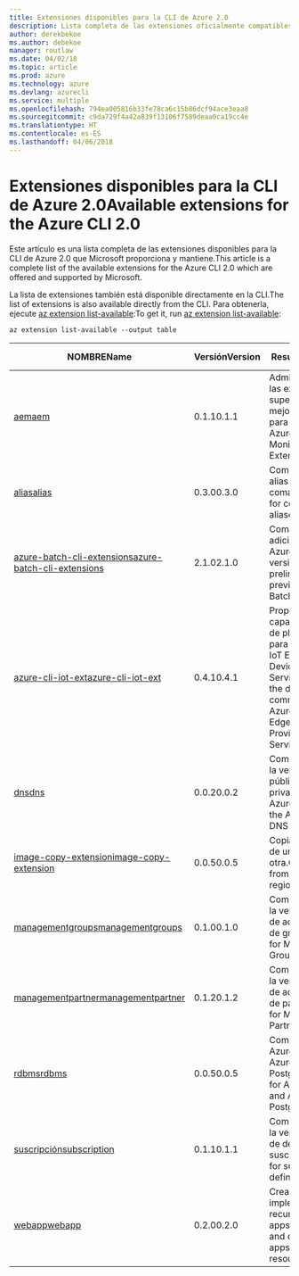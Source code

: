 ```yaml
---
title: Extensiones disponibles para la CLI de Azure 2.0
description: Lista completa de las extensiones oficialmente compatibles para la CLI de Azure 2.0.
author: derekbekoe
ms.author: debekoe
manager: routlaw
ms.date: 04/02/18
ms.topic: article
ms.prod: azure
ms.technology: azure
ms.devlang: azurecli
ms.service: multiple
ms.openlocfilehash: 794ea005816b33fe78ca6c15b86dcf94ace3eaa8
ms.sourcegitcommit: c9da729f4a42a839f13106f7589deaa0ca19cc4e
ms.translationtype: HT
ms.contentlocale: es-ES
ms.lasthandoff: 04/06/2018
---
```

# <a name="available-extensions-for-the-azure-cli-20"></a><span data-ttu-id="50a32-103">Extensiones disponibles para la CLI de Azure 2.0</span><span class="sxs-lookup"><span data-stu-id="50a32-103">Available extensions for the Azure CLI 2.0</span></span>

<span data-ttu-id="50a32-104">Este artículo es una lista completa de las extensiones disponibles para la CLI de Azure 2.0 que Microsoft proporciona y mantiene.</span><span class="sxs-lookup"><span data-stu-id="50a32-104">This article is a complete list of the available extensions for the Azure CLI 2.0 which are offered and supported by Microsoft.</span></span>

<span data-ttu-id="50a32-105">La lista de extensiones también está disponible directamente en la CLI.</span><span class="sxs-lookup"><span data-stu-id="50a32-105">The list of extensions is also available directly from the CLI.</span></span> <span data-ttu-id="50a32-106">Para obtenerla, ejecute [az extension list-available](/cli/azure/extension#az-extension-list-available):</span><span class="sxs-lookup"><span data-stu-id="50a32-106">To get it, run [az extension list-available](/cli/azure/extension#az-extension-list-available):</span></span>

```azurecli
az extension list-available --output table
```

| <span data-ttu-id="50a32-107">NOMBRE</span><span class="sxs-lookup"><span data-stu-id="50a32-107">Name</span></span> | <span data-ttu-id="50a32-108">Versión</span><span class="sxs-lookup"><span data-stu-id="50a32-108">Version</span></span> | <span data-ttu-id="50a32-109">Resumen</span><span class="sxs-lookup"><span data-stu-id="50a32-109">Summary</span></span> | <span data-ttu-id="50a32-110">Vista previa</span><span class="sxs-lookup"><span data-stu-id="50a32-110">Preview</span></span> |
|------|---------|---------|---------|
| [<span data-ttu-id="50a32-111">aem</span><span class="sxs-lookup"><span data-stu-id="50a32-111">aem</span></span>](https://github.com/Azure/azure-cli-extensions) | <span data-ttu-id="50a32-112">0.1.1</span><span class="sxs-lookup"><span data-stu-id="50a32-112">0.1.1</span></span> | <span data-ttu-id="50a32-113">Administración de las extensiones de supervisión mejorada de Azure para SAP.</span><span class="sxs-lookup"><span data-stu-id="50a32-113">Manage Azure Enhanced Monitoring Extensions for SAP.</span></span> |  |
| [<span data-ttu-id="50a32-114">alias</span><span class="sxs-lookup"><span data-stu-id="50a32-114">alias</span></span>](https://github.com/Azure/azure-cli-extensions) | <span data-ttu-id="50a32-115">0.3.0</span><span class="sxs-lookup"><span data-stu-id="50a32-115">0.3.0</span></span> | <span data-ttu-id="50a32-116">Compatibilidad con alias de comandos.</span><span class="sxs-lookup"><span data-stu-id="50a32-116">Support for command aliases.</span></span> | <span data-ttu-id="50a32-117">Sí</span><span class="sxs-lookup"><span data-stu-id="50a32-117">Yes</span></span> |
| [<span data-ttu-id="50a32-118">azure-batch-cli-extensions</span><span class="sxs-lookup"><span data-stu-id="50a32-118">azure-batch-cli-extensions</span></span>](https://github.com/Azure/azure-batch-cli-extensions) | <span data-ttu-id="50a32-119">2.1.0</span><span class="sxs-lookup"><span data-stu-id="50a32-119">2.1.0</span></span> | <span data-ttu-id="50a32-120">Comandos adicionales de Azure Batch en versión preliminar.</span><span class="sxs-lookup"><span data-stu-id="50a32-120">Additional preview Azure Batch commands.</span></span> |  |
| [<span data-ttu-id="50a32-121">azure-cli-iot-ext</span><span class="sxs-lookup"><span data-stu-id="50a32-121">azure-cli-iot-ext</span></span>](https://github.com/azure/azure-iot-cli-extension) | <span data-ttu-id="50a32-122">0.4.1</span><span class="sxs-lookup"><span data-stu-id="50a32-122">0.4.1</span></span> | <span data-ttu-id="50a32-123">Proporciona una capa de comandos de planos de datos para Azure IoT Hub, IoT Edge e IoT Device Provisioning Service.</span><span class="sxs-lookup"><span data-stu-id="50a32-123">Provides the data plane command layer for Azure IoT Hub, IoT Edge and IoT Device Provisioning Service.</span></span> |  |
| [<span data-ttu-id="50a32-124">dns</span><span class="sxs-lookup"><span data-stu-id="50a32-124">dns</span></span>](https://github.com/Azure/azure-cli-extensions) | <span data-ttu-id="50a32-125">0.0.2</span><span class="sxs-lookup"><span data-stu-id="50a32-125">0.0.2</span></span> | <span data-ttu-id="50a32-126">Compatibilidad con la versión preliminar pública de DNS privado de Azure.</span><span class="sxs-lookup"><span data-stu-id="50a32-126">Support for the Azure Private DNS Public Preview.</span></span> |  |
| [<span data-ttu-id="50a32-127">image-copy-extension</span><span class="sxs-lookup"><span data-stu-id="50a32-127">image-copy-extension</span></span>](https://github.com/Azure/azure-cli-extensions) | <span data-ttu-id="50a32-128">0.0.5</span><span class="sxs-lookup"><span data-stu-id="50a32-128">0.0.5</span></span> | <span data-ttu-id="50a32-129">Copia de imágenes de una región a otra.</span><span class="sxs-lookup"><span data-stu-id="50a32-129">Copy images from region to region.</span></span> |  |
| [<span data-ttu-id="50a32-130">managementgroups</span><span class="sxs-lookup"><span data-stu-id="50a32-130">managementgroups</span></span>](https://github.com/Azure/azure-cli-extensions) | <span data-ttu-id="50a32-131">0.1.0</span><span class="sxs-lookup"><span data-stu-id="50a32-131">0.1.0</span></span> | <span data-ttu-id="50a32-132">Compatibilidad con la versión preliminar de administración de grupos.</span><span class="sxs-lookup"><span data-stu-id="50a32-132">Support for Management Groups preview.</span></span> | <span data-ttu-id="50a32-133">Sí</span><span class="sxs-lookup"><span data-stu-id="50a32-133">Yes</span></span> |
| [<span data-ttu-id="50a32-134">managementpartner</span><span class="sxs-lookup"><span data-stu-id="50a32-134">managementpartner</span></span>](https://github.com/Azure/azure-cli-extensions) | <span data-ttu-id="50a32-135">0.1.2</span><span class="sxs-lookup"><span data-stu-id="50a32-135">0.1.2</span></span> | <span data-ttu-id="50a32-136">Compatibilidad con la versión preliminar de administración de partners.</span><span class="sxs-lookup"><span data-stu-id="50a32-136">Support for Management Partner preview.</span></span> | <span data-ttu-id="50a32-137">Sí</span><span class="sxs-lookup"><span data-stu-id="50a32-137">Yes</span></span> |
| [<span data-ttu-id="50a32-138">rdbms</span><span class="sxs-lookup"><span data-stu-id="50a32-138">rdbms</span></span>](https://github.com/Azure/azure-cli-extensions) | <span data-ttu-id="50a32-139">0.0.5</span><span class="sxs-lookup"><span data-stu-id="50a32-139">0.0.5</span></span> | <span data-ttu-id="50a32-140">Compatibilidad con Azure MySQL y Azure PostgreSQL.</span><span class="sxs-lookup"><span data-stu-id="50a32-140">Support for Azure MySQL and Azure PostgreSQL.</span></span> |  |
| [<span data-ttu-id="50a32-141">suscripción</span><span class="sxs-lookup"><span data-stu-id="50a32-141">subscription</span></span>](https://github.com/Azure/azure-cli-extensions) | <span data-ttu-id="50a32-142">0.1.1</span><span class="sxs-lookup"><span data-stu-id="50a32-142">0.1.1</span></span> | <span data-ttu-id="50a32-143">Compatibilidad con la versión preliminar de definiciones de suscripción.</span><span class="sxs-lookup"><span data-stu-id="50a32-143">Support for subscription definitions preview.</span></span> | <span data-ttu-id="50a32-144">Sí</span><span class="sxs-lookup"><span data-stu-id="50a32-144">Yes</span></span> |
| [<span data-ttu-id="50a32-145">webapp</span><span class="sxs-lookup"><span data-stu-id="50a32-145">webapp</span></span>](https://github.com/Azure/azure-cli-extensions) | <span data-ttu-id="50a32-146">0.2.0</span><span class="sxs-lookup"><span data-stu-id="50a32-146">0.2.0</span></span> | <span data-ttu-id="50a32-147">Creación e implementación de recursos de appservice.</span><span class="sxs-lookup"><span data-stu-id="50a32-147">Create and deploy appservice resources.</span></span> | <span data-ttu-id="50a32-148">Sí</span><span class="sxs-lookup"><span data-stu-id="50a32-148">Yes</span></span> |
